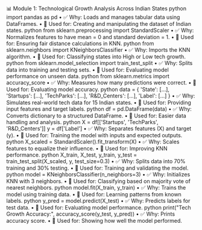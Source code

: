 📊 Module 1: Technological Growth Analysis Across Indian States
python
import pandas as pd
•	✅ Why: Loads and manages tabular data using DataFrames.
•	📌 Used for: Creating and manipulating the dataset of Indian states.
python
from sklearn.preprocessing import StandardScaler
•	✅ Why: Normalizes features to have mean = 0 and standard deviation = 1.
•	📌 Used for: Ensuring fair distance calculations in KNN.
python
from sklearn.neighbors import KNeighborsClassifier
•	✅ Why: Imports the KNN algorithm.
•	📌 Used for: Classifying states into High or Low tech growth.
python
from sklearn.model_selection import train_test_split
•	✅ Why: Splits data into training and testing sets.
•	📌 Used for: Evaluating model performance on unseen data.
python
from sklearn.metrics import accuracy_score
•	✅ Why: Measures how many predictions were correct.
•	📌 Used for: Evaluating model accuracy.
python
data = {
'State': [...],
'Startups': [...],
'TechParks': [...],
'R&D_Centers': [...],
'Label': [...]
}
•	✅ Why: Simulates real-world tech data for 15 Indian states.
•	📌 Used for: Providing input features and target labels.
python
df = pd.DataFrame(data)
•	✅ Why: Converts dictionary to a structured DataFrame.
•	📌 Used for: Easier data handling and analysis.
python
X = df[['Startups', 'TechParks', 'R&D_Centers']]
y = df['Label']
•	✅ Why: Separates features (X) and target (y).
•	📌 Used for: Training the model with inputs and expected outputs.
python
X_scaled = StandardScaler().fit_transform(X)
•	✅ Why: Scales features to equalize their influence.
•	📌 Used for: Improving KNN performance.
python
X_train, X_test, y_train, y_test = train_test_split(X_scaled, y, test_size=0.3)
•	✅ Why: Splits data into 70% training and 30% testing.
•	📌 Used for: Training and validating the model.
python
model = KNeighborsClassifier(n_neighbors=3)
•	✅ Why: Initializes KNN with 3 neighbors.
•	📌 Used for: Classifying based on majority vote of nearest neighbors.
python
model.fit(X_train, y_train)
•	✅ Why: Trains the model using training data.
•	📌 Used for: Learning patterns from known labels.
python
y_pred = model.predict(X_test)
•	✅ Why: Predicts labels for test data.
•	📌 Used for: Evaluating model performance.
python
print("Tech Growth Accuracy:", accuracy_score(y_test, y_pred))
•	✅ Why: Prints accuracy score.
•	📌 Used for: Showing how well the model performed.


